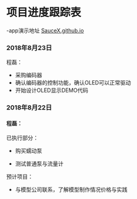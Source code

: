 # 项目进度跟踪表
-app演示地址 [SauceX.github.io](http://SauceX.github.io)

### 2018年8月23日

程磊：

* 采购编码器
* 确认编码器的控制功能，确认OLED可以正常驱动
* 开始设计OLED显示DEMO代码

### 2018年8月22日

#### 程磊：

已执行部分：

* 购买蠕动泵

* 测试普通泵与流量计  

预计项目：

* 与模型公司联系，了解模型制作情况价格与实践



